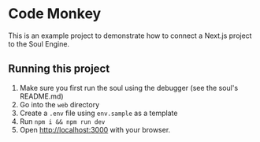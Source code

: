# Code Monkey

This is an example project to demonstrate how to connect a Next.js project to the Soul Engine.

## Running this project

1. Make sure you first run the soul using the debugger (see the soul's README.md)
1. Go into the `web` directory
1. Create a `.env` file using `env.sample` as a template
1. Run `npm i && npm run dev`
1. Open [http://localhost:3000](http://localhost:3000) with your browser.
